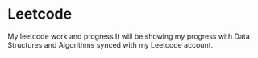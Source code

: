 # Leetcode
My leetcode work and progress
It will be showing my progress with Data Structures and Algorithms synced with my Leetcode account.
